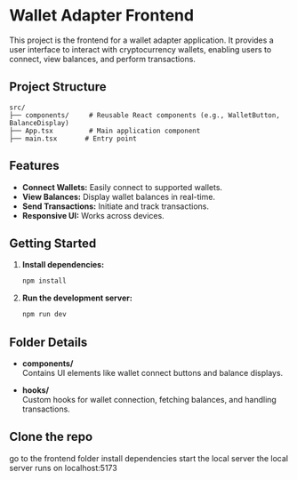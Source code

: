 # Wallet Adapter Frontend

This project is the frontend for a wallet adapter application. It provides a user interface to interact with cryptocurrency wallets, enabling users to connect, view balances, and perform transactions.

## Project Structure

```
src/
├── components/     # Reusable React components (e.g., WalletButton, BalanceDisplay)
├── App.tsx         # Main application component
├── main.tsx       # Entry point
```

## Features

- **Connect Wallets:** Easily connect to supported wallets.
- **View Balances:** Display wallet balances in real-time.
- **Send Transactions:** Initiate and track transactions.
- **Responsive UI:** Works across devices.

## Getting Started

1. **Install dependencies:**
    ```bash
    npm install
    ```
2. **Run the development server:**
    ```bash
    npm run dev
    ```

## Folder Details

- **components/**  
  Contains UI elements like wallet connect buttons and balance displays.

- **hooks/**  
  Custom hooks for wallet connection, fetching balances, and handling transactions.

## Clone the repo 
go to the frontend folder
install dependencies 
start the local server
the local server runs on localhost:5173
